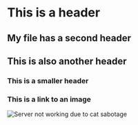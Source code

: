 # This is a header
## My file has a second header
## This is also another header
### This is a smaller header


### This is a link to an image
![Server not working due to cat sabotage](https://http.cat/images/500.jpg)

